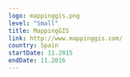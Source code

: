 ```yaml
---
logo: mappinggis.png
level: "Small"
title: MappingGIS
link: http://www.mappinggis.com/
country: Spain
startDate: 11.2015
endDate: 11.2016
---
```

